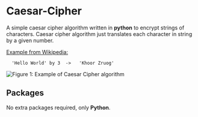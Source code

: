 # Caesar-Cipher

A simple caesar cipher algorithm written in __python__ to encrypt strings of characters. Caesar cipher algorithm just translates each character in string by a given number.

<ins>Example from Wikipedia:<ins>
```
  'Hello World' by 3  ->   'Khoor Zruog'
```
![Figure 1: Example of Caesar Cipher algorithm](https://upload.wikimedia.org/wikipedia/commons/4/4a/Caesar_cipher_left_shift_of_3.svg)

## Packages

No extra packages required, only __Python__.
